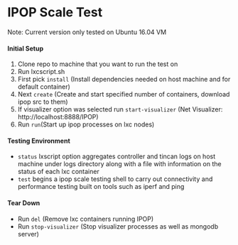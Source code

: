 # IPOP Scale Test
Note: Current version only tested on Ubuntu 16.04 VM

#### Initial Setup
1. Clone repo to machine that you want to run the test on
2. Run lxcscript.sh
3. First pick `install` (Install dependencies needed on host machine and for default container)
4. Next `create` (Create and start specified number of containers, download ipop src to them)
5. If visualizer option was selected run `start-visualizer` (Net Visualizer: http://localhost:8888/IPOP)
6. Run `run`(Start up ipop processes on lxc nodes)
#### Testing Environment
*  `status` lxscript option aggregates controller and tincan logs on host machine under logs directory along with a file with information on the status of each lxc container
* `test` begins a ipop scale testing shell to carry out connectivity and performance testing built on tools such as iperf and ping
#### Tear Down
* Run `del` (Remove lxc containers running IPOP)
* Run `stop-visualizer` (Stop visualizer processes as well as mongodb server)

